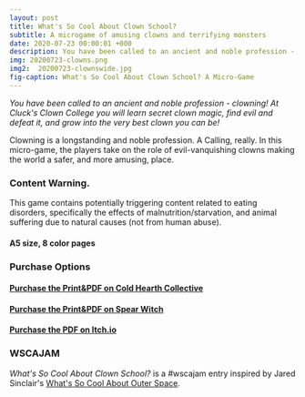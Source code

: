 ```yaml
---
layout: post
title: What's So Cool About Clown School?
subtitle: A microgame of amusing clowns and terrifying monsters
date: 2020-07-23 00:00:01 +000
description: You have been called to an ancient and noble profession - clowning! At Cluck's Clown College you will learn secret clown magic, find evil and defeat it, and grow into the very best clown you can be!
img: 20200723-clowns.png
img2:  20200723-clownswide.jpg
fig-caption: What's So Cool About Clown School? A Micro-Game
---
```

*You have been called to an ancient and noble profession - clowning! At Cluck's Clown College you will learn secret clown magic, find evil and defeat it, and grow into the very best clown you can be!*

Clowning is a longstanding and noble profession. A Calling, really. In this micro-game, the players take on the role of evil-vanquishing clowns making the world a safer, and more amusing, place.

### Content Warning.
This game contains potentially triggering content related to eating disorders, specifically the effects of malnutrition/starvation, and animal suffering due to natural causes (not from human abuse).
#### A5 size, 8 color pages

### Purchase Options
#### [Purchase the Print&PDF on Cold Hearth Collective](https://www.coldhearthcollective.com/product/what-s-so-cool-about-clown-school)
#### [Purchase the Print&PDF on Spear Witch](https://spearwitch.com/products/whats-so-cool-about-clown-school)
#### [Purchase the PDF on Itch.io](https://byemberandash.itch.io/clownschool)

### WSCAJAM

*What's So Cool About Clown School?* is a #wscajam entry inspired by Jared Sinclair's [What's So Cool About Outer Space](https://s-jared.itch.io/whats-so-cool-about-outer-space).
